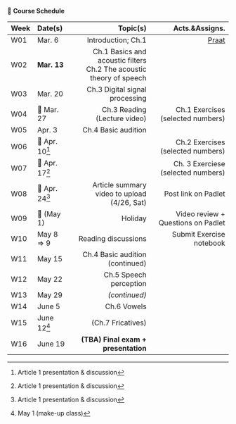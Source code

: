 🌱 **Course Schedule**

| Week | Date(s) | Topic(s) | Acts.&Assigns. |
|------|:------|----------:|--------:|
|  W01    | Mar. 6     |Introduction; Ch.1| [Praat](https://www.fon.hum.uva.nl/praat/)|
|  W02    | **Mar. 13** | Ch.1 Basics and acoustic filters <br> Ch.2 The acoustic theory of speech |        |
|  W03    | Mar. 20 | Ch.3 Digital signal processing         |        |
|  W04    | 💙 Mar. 27 | Ch.3 Reading (Lecture video)  | Ch.1 Exercises (selected numbers)|
|  W05    | Apr. 3 | Ch.4 Basic audition |        |
|  W06    | 💙 Apr. 10[^2] |  | Ch.2 Exercises (selected numbers)|
|  W07    | 💙 Apr. 17[^3] |   | Ch. 3 Exerciese (selected numbers)|
|  W08    | 💙 Apr. 24[^4] | Article summary video to upload (4/26, Sat)  |  Post link on Padlet |
|  W09    | 💛 (May 1) | Holiday | Video review + Questions on Padlet |
|  W10    | May 8 => 9 |  Reading discussions | Submit Exercise notebook|
|  W11    | May 15 | Ch.4 Basic audition (continued)|        |
|  W12    | May 22 | Ch.5 Speech perception |        |
|  W13    | May 29 | _(continued)_  |        |
|  W14    | June 5 | Ch.6 Vowels  |        |
|  W15    | June 12[^1] | (Ch.7 Fricatives) |        |
|  W16    | June 19 |**(TBA) Final exam + presentation** |        |

[^1]: May 1 (make-up class)
[^2]: Article 1 presentation & discussion
[^3]: Article 1 presentation & discussion
[^4]: Article 1 presentation & discussion
